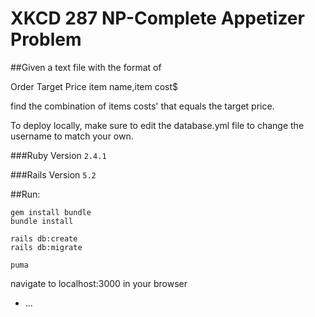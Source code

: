 # XKCD 287 NP-Complete Appetizer Problem

##Given a text file with the format of

Order Target Price
item name,item cost$

find the combination of items costs' that equals the target price.

To deploy locally, make sure to edit the database.yml file to change the username to match your own.  

###Ruby Version
`2.4.1`

###Rails Version
`5.2`

##Run: 

```
gem install bundle
bundle install

rails db:create
rails db:migrate

puma
```

navigate to localhost:3000 in your browser

* ...
